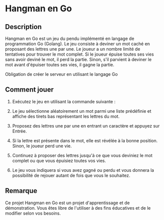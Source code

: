 # Hangman en Go

## Description

Hangman en Go est un jeu du pendu implémenté en langage de programmation Go (Golang). Le jeu consiste à deviner un mot caché en proposant des lettres une par une. Le joueur a un nombre limité de tentatives pour trouver le mot complet. Si le joueur épuise toutes ses vies sans avoir deviné le mot, il perd la partie. Sinon, s'il parvient à deviner le mot avant d'épuiser toutes ses vies, il gagne la partie.

Obligation de créer le serveur en utilisant le langage Go

## Comment jouer

1. Exécutez le jeu en utilisant la commande suivante :

2. Le jeu sélectionne aléatoirement un mot parmi une liste prédéfinie et affiche des tirets bas représentant les lettres du mot.

3. Proposez des lettres une par une en entrant un caractère et appuyez sur Entrée.

4. Si la lettre est présente dans le mot, elle est révélée à la bonne position. Sinon, le joueur perd une vie.

5. Continuez à proposer des lettres jusqu'à ce que vous deviniez le mot complet ou que vous épuisiez toutes vos vies.

6. Le jeu vous indiquera si vous avez gagné ou perdu et vous donnera la possibilité de rejouer autant de fois que vous le souhaitez.

## Remarque

Ce projet Hangman en Go est un projet d'apprentissage et de démonstration. Vous êtes libre de l'utiliser à des fins éducatives et de le modifier selon vos besoins.
